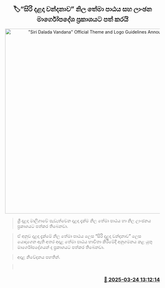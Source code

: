 <p align='center'><b><h2 align='center' title='"Siri Dalada Vandana" Official Theme and Logo Guidelines Announced'>🏷“සිරි දළදා වන්දනාව” නිල තේමා පාඨය සහ ලාංඡන මාර්ගෝපදේශ ප්‍රකාශයට පත් කරයි</h2></b></p>
<p align='center'><img src='https://helakuru.sgp1.cdn.digitaloceanspaces.com/esana/images/lib/siri-dalada-dakma.jpg' width='600' alt='"Siri Dalada Vandana" Official Theme and Logo Guidelines Announced'></p>

> ශ්‍රී දළදා මාලිගාවේ පැවැත්වෙන දළදා දැක්ම නිල තේමා පාඨය හා නිල ලාංඡනය ප්‍රකාශයට පත්කර තිබෙනවා.

> ඒ අනුව දළදා දැක්මේ නිල තේමා පාඨය ලෙස “සිරි දළදා වන්දනාව” ලෙස යොදාගෙන ඇති අතර අදාළ තේමා පාඨය භාවිතා කිරීමේදී අනුගමනය කළ යුතු මාර්ගෝපදේශයන් ද ප්‍රකාශයට පත්කර තිබෙනවා.

> අදාළ නිවේදනය පහතින්. 

>  



<h3 align='right'><a href='https://www.helakuru.lk/esana/p/108587/'>📅 2025-03-24 13:12:14</a></h3>
